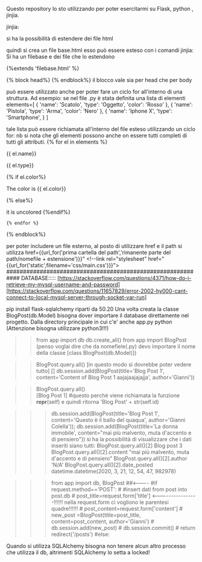 Questo repository lo sto utilizzando per poter esercitarmi su Flask, python , jinjia.

jinjia:

si ha la possibilità di estendere dei file html

quindi si crea un file base.html
esso può essere esteso con i comandi jinjia:
Si ha un filebase e dei file che lo estendono 

<!--file esteso -->
{%extends 'filebase.html' %}

{% block head%}
        <!-- qui si può scrivee ciò che si vuole, e vale solo per il file 2 -->
{% endblock%}
il blocco vale sia per head che per body

può essere utilizzato anche per poter fare un ciclo for all'interno di una struttura.
Ad esempio:
se nel file .py è stata definita una lista di elementi
elements=[
	{
		'name': 'Scatolo',
		'type': 'Oggetto',
		'color': 'Rosso'
	},
	{
		'name': 'Pistola',
		'type': 'Arma',
		'color': 'Nero'
	},
    {
		'name': 'Iphone X',
		'type': 'Smartphone',
	}
]

tale lista può essere richiamata all'interno del file esteso utilizzando un ciclo for:
nb si nota che gli elementi possono anche on essere tutti completi di tutti gli attributi.
 {% for el in elements %}
        <p>{{ el.name}}</p>
        <p>{{ el.type}}</p>
        {% if el.color%}
            <p>The color is {{ el.color}}</p>
        {% else%} 
            <p>it is uncolored</hp>
        {%endif%}

    {% endfor %}
{% endblock%}


per poter includere un file esterno, al posto di utilizzare href e il path
si utilizza href={{url_for('prima cartella del path','rimanente parte del path/nomefile + estensione')}}"
    <!--link rel="stylesheet" href="{{url_for('static',filename='css/main.css')}}">
############################################################
DATABASE:::::
[https://stackoverflow.com/questions/4371/how-do-i-retrieve-my-mysql-username-and-password]
[https://stackoverflow.com/questions/11657829/error-2002-hy000-cant-connect-to-local-mysql-server-through-socket-var-run]

pip install flask-sqlalchemy
riparti da 50.20
Una volta creata la classe BlogPost(db.Model) bisogna dover importare il database direttamente nel progetto.
Dalla directory principale in cui c'e' anche app.py
	python (Attenzione bisogna utilizzare python3!!!)
>>	from app import db
>>  db.create_all()
>>  from app import BlogPost (penso voglai dire che da nomefiele(.py) devo importare il nome della classe [class BlogPost(db.Model)])

>> BlogPost.query.all() [in questo modo si dovrebbe poter vedere tutto]
>> []
>>  db.session.add(BlogPost(title='Blog Post 1', content='Content of Blog Post 1 aajajaajajajja', author='Gianni'))

>>BlogPost.query.all()  
>>[Blog Post 1]  #questo perchè viene richiamata la funzione __repr__(self) e quindi ritorna 'Blog Post' + str(self.id)


>>> db.session.add(BlogPost(title='Blog Post 1', content='Questo è il ballo del quaqua', author='Gianni Colella'));
>>> db.session.add(BlogPost(title='La donna immobile', content="mai più malvento, muta d'accento e di pensiero"))
si ha la possibilità di visualizzare che i dati inseriti siano tutti:
>>> BlogPost.query.all()[2]
Blog post 3
>>> BlogPost.query.all()[2].content
"mai più malvento, muta d'accento e di pensiero"
>>> BlogPost.query.all()[2].author
'N/A'
>>> BlogPost.query.all()[2].date_posted
datetime.datetime(2020, 3, 21, 12, 54, 47, 982978)
>>> 

>>> from app import db, BlogPost ##<----
	#if request.method=='POST':
	#	#insert dati from post into post.db
	#	post_title=request.form['title'] <----------------!!!!!! nella request.form ci vogliono le parentesi quadre!!!!!!
	#	post_content=request.form['content']
	#	new_post =BlogPost(title=post_title, content=post_content, author='Gianni')
	#	db.session.add(new_post)
	#	db.session.commit()
	#	return redirect('/posts')
	#else:



Quando si utilizza SQLAlchemy bisogna non tenere alcun altro processo che utilizza il db, altrimenti SQLAlchemy lo setta a locked!